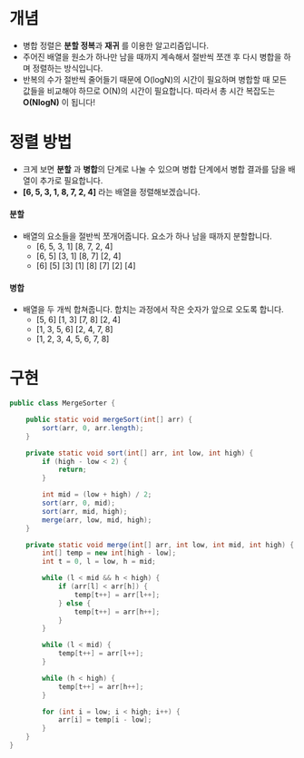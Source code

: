 # 개념

- 병합 정렬은 **분할 정복**과 **재귀** 를 이용한 알고리즘입니다.
- 주어진 배열을 원소가 하나만 남을 때까지 계속해서 절반씩 쪼갠 후 다시 병합을 하며 정렬하는 방식입니다.
- 반복의 수가 절반씩 줄어들기 때문에 O(logN)의 시간이 필요하며 병합할 때 모든 값들을 비교해야 하므로 O(N)의 시간이 필요합니다. 따라서 총 시간 복잡도는 **O(NlogN)** 이 됩니다!

# 정렬 방법

- 크게 보면 **분할** 과 **병합**의 단계로 나눌 수 있으며 병합 단계에서 병합 결과를 담을 배열이 추가로 필요합니다.
- **\[6, 5, 3, 1, 8, 7, 2, 4\]** 라는 배열을 정렬해보겠습니다.

#### 분할

- 배열의 요소들을 절반씩 쪼개어줍니다. 요소가 하나 남을 때까지 분할합니다.
	- \[6, 5, 3, 1\] \[8, 7, 2, 4\]
	- \[6, 5\] \[3, 1\] \[8, 7\] \[2, 4\]
	- \[6\] \[5\] \[3\] \[1\] \[8\] \[7\] \[2\] \[4\]


#### 병합

- 배열을 두 개씩 합쳐줍니다. 합치는 과정에서 작은 숫자가 앞으로 오도록 합니다.
	- \[5, 6\] \[1, 3\] \[7, 8\] \[2, 4\]
	- \[1, 3, 5, 6\] \[2, 4, 7, 8\]
	- \[1, 2, 3, 4, 5, 6, 7, 8\]


# 구현

```java
public class MergeSorter {

    public static void mergeSort(int[] arr) {
        sort(arr, 0, arr.length);
    }

    private static void sort(int[] arr, int low, int high) {
        if (high - low < 2) {
            return;
        }

        int mid = (low + high) / 2;
        sort(arr, 0, mid);
        sort(arr, mid, high);
        merge(arr, low, mid, high);
    }

    private static void merge(int[] arr, int low, int mid, int high) {
        int[] temp = new int[high - low];
        int t = 0, l = low, h = mid;

        while (l < mid && h < high) {
            if (arr[l] < arr[h]) {
                temp[t++] = arr[l++];
            } else {
                temp[t++] = arr[h++];
            }
        }

        while (l < mid) {
            temp[t++] = arr[l++];
        }

        while (h < high) {
            temp[t++] = arr[h++];
        }

        for (int i = low; i < high; i++) {
            arr[i] = temp[i - low];
        }
    }
}
```